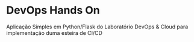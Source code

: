 # DevOps Hands On
Aplicação Simples em Python/Flask do Laboratório DevOps & Cloud para implementação duma esteira de CI/CD